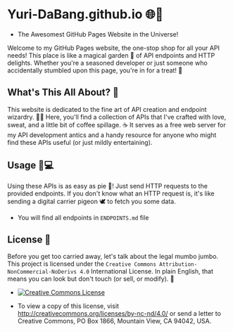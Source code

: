 # Yuri-DaBang.github.io 🌐🚀
- The Awesomest GitHub Pages Website in the Universe!

Welcome to my GitHub Pages website, the one-stop shop for all your API needs! This place is like a magical garden 🌸 of API endpoints and HTTP delights. Whether you're a seasoned developer or just someone who accidentally stumbled upon this page, you're in for a treat! 🍬

## What's This All About? 🤔

This website is dedicated to the fine art of API creation and endpoint wizardry. 🎩✨ Here, you'll find a collection of APIs that I've crafted with love, sweat, and a little bit of coffee spillage. ☕️ It serves as a free web server for my API development antics and a handy resource for anyone who might find these APIs useful (or just mildly entertaining).

## Usage 📡💻

Using these APIs is as easy as pie 🥧! Just send HTTP requests to the provided endpoints. If you don't know what an HTTP request is, it's like sending a digital carrier pigeon 🕊️ to fetch you some data.

- You will find all endpoints in `ENDPOINTS.md` file

## License 📜
Before you get too carried away, let's talk about the legal mumbo jumbo. This project is licensed under the `Creative Commons Attribution-NonCommercial-NoDerivs 4.0` International License. In plain English, that means you can look but don't touch (or sell, or modify). 🛑

- [![Creative Commons License](https://i.creativecommons.org/l/by-nc-nd/4.0/88x31.png)](http://creativecommons.org/licenses/by-nc-nd/4.0/)

- To view a copy of this license, visit http://creativecommons.org/licenses/by-nc-nd/4.0/ or send a letter to Creative Commons, PO Box 1866, Mountain View, CA 94042, USA.


